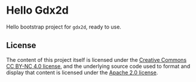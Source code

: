 # Hello Gdx2d

Hello bootstrap project for `gdx2d`, ready to use.

## License
The content of this project itself is licensed under the [Creative Commons CC BY-NC 4.0 license](http://creativecommons.org/licenses/by-nc/4.0/), and the underlying source code used to format and display that content is licensed under the [Apache 2.0 license](http://www.apache.org/licenses/LICENSE-2.0).
